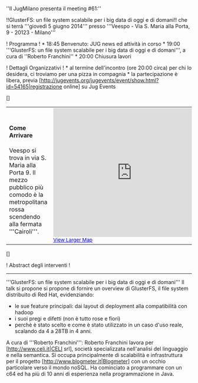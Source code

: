 ''Il JugMilano presenta il meeting #61:''

!!GlusterFS: un file system scalabile per i big data di oggi e di domani!!
che si terrà '''giovedì 5 giugno 2014''' presso '''Veespo - Via S. Maria alla Porta, 9 - 20123 - Milano'''

! Programma !
	*  18:45 Benvenuto: JUG news ed attività in corso
	*  19:00 '''GlusterFS: un file system scalabile per i big data di oggi e di domani''', a cura di ''Roberto Franchini''
	*  20:00 Chiusura lavori


! Dettagli Organizzativi !
	* al termine dell'incontro (ore 20:00 circa) per chi lo desidera, ci troviamo per una pizza in compagnia
	* la partecipazione è libera, previa [http://jugevents.org/jugevents/event/show.html?id=54165|registrazione online] su Jug Events

[<html>]
<table>
<tr>
<td width="30%">
<h4>Come Arrivare</h4>
Veespo si trova in via S. Maria alla Porta 9. Il mezzo pubblico più comodo è la metropolitana rossa scendendo alla fermata '''Cairoli'''.
</td>
<td>

<iframe width="425" height="350" frameborder="0" scrolling="no" marginheight="0" marginwidth="0" src="http://maps.google.it/maps?f=q&source=embed&hl=en&geocode=&q=via+santa+maria+alla+porta,+9+milano&aq=&sll=45.45801,9.177492&sspn=0.005095,0.008079&vpsrc=6&t=h&ie=UTF8&hq=&hnear=Via+Santa+Maria+alla+Porta,+9,+20123+Milano,+Lombardia&ll=45.468468,9.182768&spn=0.010896,0.022359&z=14&iwloc=A&output=embed"></iframe><br /><small><a href="http://maps.google.it/maps?f=q&source=embed&hl=en&geocode=&q=via+santa+maria+alla+porta,+9+milano&aq=&sll=45.45801,9.177492&sspn=0.005095,0.008079&vpsrc=6&t=h&ie=UTF8&hq=&hnear=Via+Santa+Maria+alla+Porta,+9,+20123+Milano,+Lombardia&ll=45.468468,9.182768&spn=0.010896,0.022359&z=14&iwloc=A" style="color:#0000FF;text-align:left">View Larger Map</a></small>
</td>
</tr>
</table>
[</html>]



! Abstract degli interventi !

----
 
'''GlusterFS: un file system scalabile per i big data di oggi e di domani'''
Il talk si propone si propone di fornire un overview di GlusterFS, il file system distribuito di Red Hat, evidenziando:
- le sue feature principali: dai layout di deployment alla compatibilità con hadoop
- i suoi pregi e difetti (non è tutto rose e fiori)
- perchè è stato scelto e come è stato utilizzato in un caso d'uso reale, scalando da 4 a 28TB in 4 anni.


A cura di '''Roberto Franchini''':
Roberto Franchini lavora per [http://www.celi.it|CELI srl], società specializzata nell'analisi del linguaggio e nella semantica.
Si occupa principalmente di scalabilità e infrastruttura per il progetto [http://www.blogmeter.it|Blogmeter] con un occhio particolare verso il mondo noSQL.
Ha cominciato a programmare con un c64 ed ha più di 10 anni di esperienza nella programmazione in Java.



